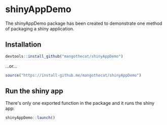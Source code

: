 # shinyAppDemo

The shinyAppDemo package has been created to demonstrate one method of packaging a shiny application.

## Installation

``` r
devtools::install_github("mangothecat/shinyAppDemo")
```

...or...

``` r
source("https://install-github.me/mangothecat/shinyAppDemo")
```

## Run the shiny app

There's only one exported function in the package and it runs the shiny app:

``` r
shinyAppDemo::launch()
```
